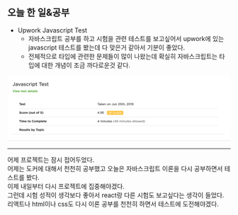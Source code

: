 ## 오늘 한 일&공부


- Upwork Javascript Test
  - 자바스크립트 공부를 하고 시험을 관련 테스트를 보고싶어서 upwork에 있는 javascript 테스트를 봤는데 다 맞은거 같아서 기분이 좋았다. 
  - 전체적으로 타입에 관련한 문제들이 많이 나왔는데 확실히 자바스크립트는 타입에 대한 개념이 조금 까다로운것 같다.

![upwork javascript test](./1906/upwork_test_javascript.png)


--------

어제 프로젝트는 잠시 접어두었다.<br>
어제는 도커에 대해서 천천히 공부했고 오늘은 자바스크립트 이론을 다시 공부하면서 테스트를 봤다.<br>
이제 내일부터 다시 프로젝트에 집중해야겠다.<br>
그런데 시험 성적이 생각보다 좋아서 react랑 다른 시험도 보고싶다는 생각이 들었다.<br>
리액트나 html이나 css도 다시 이론 공부를 천천히 하면서 테스트에 도전해야겠다.
